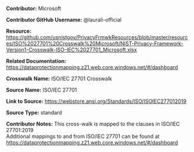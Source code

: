 **Contributor:** Microsoft

**Contributor GitHub Username:** @laurali-official

**Resource:** https://github.com/usnistgov/PrivacyFrmwkResources/blob/master/resources/ISO%2027701%20Crosswalk%20Microsoft/NIST-Privacy-Framework-Version1-Crosswalk-ISO-IEC%2027701_Microsoft.xlsx

**Related Documentation:**  https://dataprotectionmapping.z21.web.core.windows.net/#/dashboard

**Crosswalk Name:** ISO/IEC 27701 Crosswalk

**Source Name:**  ISO/IEC 27701

**Link to Source:** https://webstore.ansi.org/Standards/ISO/ISOIEC277012019

**Source Type:** standard

**Contributor Notes:** This cross-walk is mapped to the clauses in ISO/IEC 27701:2019   
Additional mappings to and from ISO/IEC 27701 can be found at https://dataprotectionmapping.z21.web.core.windows.net/#/dashboard

